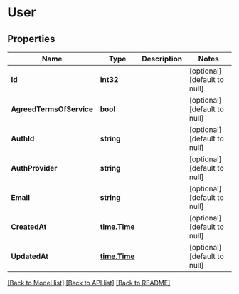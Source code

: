 # User

## Properties
Name | Type | Description | Notes
------------ | ------------- | ------------- | -------------
**Id** | **int32** |  | [optional] [default to null]
**AgreedTermsOfService** | **bool** |  | [optional] [default to null]
**AuthId** | **string** |  | [optional] [default to null]
**AuthProvider** | **string** |  | [optional] [default to null]
**Email** | **string** |  | [optional] [default to null]
**CreatedAt** | [**time.Time**](time.Time.md) |  | [optional] [default to null]
**UpdatedAt** | [**time.Time**](time.Time.md) |  | [optional] [default to null]

[[Back to Model list]](../README.md#documentation-for-models) [[Back to API list]](../README.md#documentation-for-api-endpoints) [[Back to README]](../README.md)


